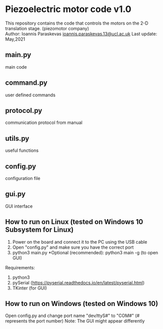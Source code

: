 # Piezoelectric motor code v1.0
This repository contains the code that controls the motors on the 2-D translation stage. (piezomotor company)  
Author: Ioannis Paraskevas <ioannis.paraskevas.13@ucl.ac.uk>
Last update: May,2021

main.py 
--------
main code

command.py
----------
user defined commands

protocol.py
-----------
communication protocol from manual

utils.py
-------
useful functions

config.py
--------
configuration file

gui.py
------
GUI interface

How to run on Linux (tested on Windows 10 Subsystem for Linux)
----------
1) Power on the board and connect it to the PC using the USB cable
2) Open "config.py" and make sure you have the correct port
3) python3 main.py
*Optional (recommended): python3 main -g (to open GUI)

Requirements:
1) python3
2) pySerial (https://pyserial.readthedocs.io/en/latest/pyserial.html)
3) TKinter (for GUI)

How to run on Windows (tested on Windows 10)
---------------------
Open config.py and change port name "dev/ttyS#" to "COM#" (# represents the port number)
Note: The GUI might appear differently

